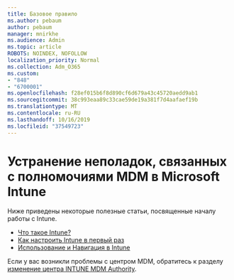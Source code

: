 ```yaml
---
title: Базовое правило
ms.author: pebaum
author: pebaum
manager: mnirkhe
ms.audience: Admin
ms.topic: article
ROBOTS: NOINDEX, NOFOLLOW
localization_priority: Normal
ms.collection: Adm_O365
ms.custom:
- "848"
- "6700001"
ms.openlocfilehash: f28ef015b6f8d890cf6d679a43c45720aedd9ab1
ms.sourcegitcommit: 38c993eaa89c33cae59de19a381f7d4aafaef19b
ms.translationtype: MT
ms.contentlocale: ru-RU
ms.lasthandoff: 10/16/2019
ms.locfileid: "37549723"
---
```

# <a name="troubleshoot-issues-with-mdm-authority-in-microsoft-intune"></a>Устранение неполадок, связанных с полномочиями MDM в Microsoft Intune

Ниже приведены некоторые полезные статьи, посвященные началу работы с Intune.

- [Что такое Intune?](https://docs.microsoft.com/intune/what-is-intune)
- [Как настроить Intune в первый раз](https://docs.microsoft.com/intune/setup-steps)
- [Использование и Навигация в Intune](https://docs.microsoft.com/intune/tutorial-walkthrough-intune-portal)

Если у вас возникли проблемы с центром MDM, обратитесь к разделу [изменение центра INTUNE MDM Authority](https://docs.microsoft.com/alchemyinsights/change-mdm-authority).